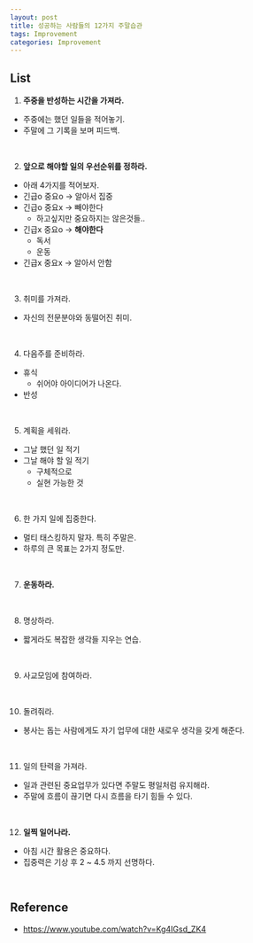 ```yaml
---
layout: post
title: 성공하는 사람들의 12가지 주말습관
tags: Improvement
categories: Improvement
---
```


## List
1) **주중을 반성하는 시간을 가져라.**  
* 주중에는 했던 일들을 적어놓기.
* 주말에 그 기록을 보며 피드백.

<br>

2) **앞으로 해야할 일의 우선순위를 정하라.**
* 아래 4가지를 적어보자.
* 긴급o 중요o -> 알아서 집중
* 긴급o 중요x -> 빼야한다
    * 하고싶지만 중요하지는 않은것들..
* 긴급x 중요o -> **해야한다**
    * 독서
    * 운동
* 긴급x 중요x -> 알아서 안함
  
<br>  

3) 취미를 가져라.
* 자신의 전문분야와 동떨어진 취미.
 
<br>  

4) 다음주를 준비하라.
* 휴식
    * 쉬어야 아이디어가 나온다.
* 반성

<br>  

5) 계획을 세워라.
* 그날 했던 일 적기
* 그날 해야 할 일 적기
    * 구체적으로
    * 실현 가능한 것

<br>  

6) 한 가지 일에 집중한다.
* 멀티 태스킹하지 말자. 특히 주말은.
* 하루의 큰 목표는 2가지 정도만.

<br>  

7) **운동하라.**

<br>  

8) 명상하라.
* 짧게라도 복잡한 생각들 지우는 연습.

<br>  

9) 사교모임에 참여하라.

<br>  

10) 돌려줘라.
* 봉사는 돕는 사람에게도 자기 업무에 대한 새로우 생각을 갖게 해준다.

<br>  

11) 일의 탄력을 가져라.
* 일과 관련된 중요업무가 있다면 주말도 평일처럼 유지해라.
* 주말에 흐름이 끊기면 다시 흐름을 타기 힘들 수 있다.

<br>  

12. **일찍 일어나라.**
* 아침 시간 활용은 중요하다.
* 집중력은 기상 후 2 ~ 4.5 까지 선명하다.

<br>  


## Reference
* https://www.youtube.com/watch?v=Kg4IGsd_ZK4
